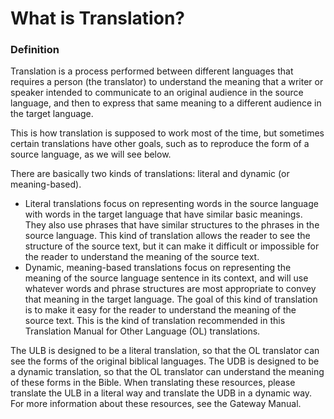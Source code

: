 # What is Translation? #

### Definition

Translation is a process performed between different languages that requires a person (the translator) to understand the meaning that a writer or speaker intended to communicate to an original audience in the source language, and then to express that same meaning to a different audience in the target language.

This is how translation is supposed to work most of the time, but sometimes certain translations have other goals, such as to reproduce the form of a source language, as we will see below.

There are basically two kinds of translations: literal and dynamic (or meaning-based).

* Literal translations focus on representing words in the source language with words in the target language that have similar basic meanings. They also use phrases that have similar structures to the phrases in the source language. This kind of translation allows the reader to see the structure of the source text, but it can make it difficult or impossible for the reader to understand the meaning of the source text.
* Dynamic, meaning-based translations focus on representing the meaning of the source language sentence in its context, and will use whatever words and phrase structures are most appropriate to convey that meaning in the target language. The goal of this kind of translation is to make it easy for the reader to understand the meaning of the source text. This is the kind of translation recommended in this Translation Manual for Other Language (OL) translations.

The ULB is designed to be a literal translation, so that the OL translator can see the forms of the original biblical languages. The UDB is designed to be a dynamic translation, so that the OL translator can understand the meaning of these forms in the Bible. When translating these resources, please translate the ULB in a literal way and translate the UDB in a dynamic way. For more information about these resources, see the Gateway Manual.